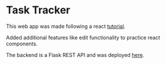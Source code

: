 # Task Tracker

This web app was made following a react <a href="https://www.youtube.com/watch?v=w7ejDZ8SWv8&t">tutorial</a>.

Added additional features like edit functionality to practice react components.

The backend is a Flask REST API and was deployed <a href="https://task-tracker-react-flask.herokuapp.com/api/">here</a>.
